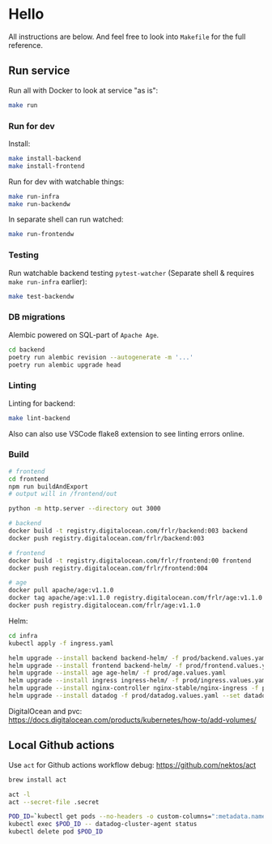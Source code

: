 # Hello

All instructions are below. And feel free to look into `Makefile` for the full reference.

## Run service

Run all with Docker to look at service "as is":

```bash
make run
```

### Run for dev

Install:

```bash
make install-backend
make install-frontend
```

Run for dev with watchable things:

```bash
make run-infra
make run-backendw
```

In separate shell can run watched:

```bash
make run-frontendw
```

### Testing

Run watchable backend testing `pytest-watcher` (Separate shell & requires `make run-infra` earlier):

```bash
make test-backendw
```

### DB migrations

Alembic powered on SQL-part of `Apache Age`.

```bash
cd backend
poetry run alembic revision --autogenerate -m '...'
poetry run alembic upgrade head
```

### Linting

Linting for backend:

```bash
make lint-backend
```

Also can also use VSCode flake8 extension to see linting errors online.

### Build

```bash
# frontend
cd frontend
npm run buildAndExport
# output will in /frontend/out

python -m http.server --directory out 3000
```

```bash
# backend
docker build -t registry.digitalocean.com/frlr/backend:003 backend
docker push registry.digitalocean.com/frlr/backend:003

# frontend
docker build -t registry.digitalocean.com/frlr/frontend:00 frontend
docker push registry.digitalocean.com/frlr/frontend:004

# age
docker pull apache/age:v1.1.0
docker tag apache/age:v1.1.0 registry.digitalocean.com/frlr/age:v1.1.0
docker push registry.digitalocean.com/frlr/age:v1.1.0
```

Helm:

```bash
cd infra
kubectl apply -f ingress.yaml

helm upgrade --install backend backend-helm/ -f prod/backend.values.yaml
helm upgrade --install frontend backend-helm/ -f prod/frontend.values.yaml
helm upgrade --install age age-helm/ -f prod/age.values.yaml
helm upgrade --install ingress ingress-helm/ -f prod/ingress.values.yaml
helm upgrade --install nginx-controller nginx-stable/nginx-ingress -f prod/ingress-controller.values.yaml
helm upgrade --install datadog -f prod/datadog.values.yaml --set datadog.site='datadoghq.eu' --set datadog.apiKey='...' datadog/datadog
```

DigitalOcean and pvc: https://docs.digitalocean.com/products/kubernetes/how-to/add-volumes/

## Local Github actions

Use `act` for Github actions workflow debug: https://github.com/nektos/act

```bash
brew install act
```

```bash
act -l
act --secret-file .secret
```

```bash
POD_ID=`kubectl get pods --no-headers -o custom-columns=":metadata.name" | grep datadog-cluster`
kubectl exec $POD_ID -- datadog-cluster-agent status
kubectl delete pod $POD_ID
```
